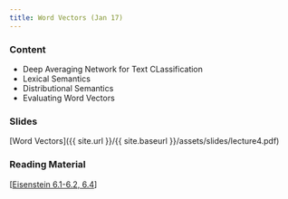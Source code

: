 ```yaml
---
title: Word Vectors (Jan 17)
---
```


### Content

* Deep Averaging Network for Text CLassification
* Lexical Semantics
* Distributional Semantics
* Evaluating Word Vectors

### Slides
[Word Vectors]({{ site.url }}/{{ site.baseurl }}/assets/slides/lecture4.pdf)

### Reading Material 
[[Eisenstein 6.1-6.2, 6.4](https://github.com/jacobeisenstein/gt-nlp-class/blob/master/notes/eisenstein-nlp-notes.pdf)]


